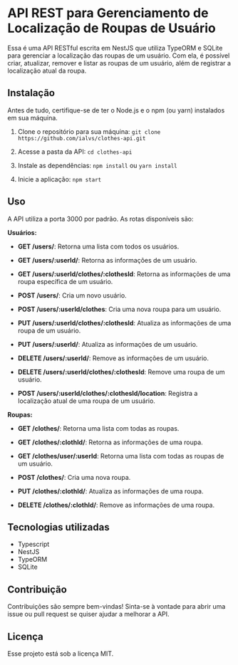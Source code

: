 # API REST para Gerenciamento de Localização de Roupas de Usuário

Essa é uma API RESTful escrita em NestJS que utiliza TypeORM e SQLite para gerenciar a localização das roupas de um usuário. Com ela, é possível criar, atualizar, remover e listar as roupas de um usuário, além de registrar a localização atual da roupa.

## Instalação

Antes de tudo, certifique-se de ter o Node.js e o npm (ou yarn) instalados em sua máquina.

1. Clone o repositório para sua máquina:
`git clone https://github.com/ialvs/clothes-api.git`

2. Acesse a pasta da API:
`cd clothes-api`

3. Instale as dependências:
`npm install` ou `yarn install`

4. Inicie a aplicação:
`npm start`

## Uso

A API utiliza a porta 3000 por padrão. As rotas disponíveis são:

**Usuários:**

- **GET /users/**: Retorna uma lista com todos os usuários.
- **GET /users/:userId/**: Retorna as informações de um usuário.

- **GET /users/:userId/clothes/:clothesId**: Retorna as informações de uma roupa específica de um usuário.
- **POST /users/**: Cria um novo usuário.
- **POST /users/:userId/clothes**: Cria uma nova roupa para um usuário.
- **PUT /users/:userId/clothes/:clothesId**: Atualiza as informações de uma roupa de um usuário.
- **PUT /users/:userId/**: Atualiza as informações de um usuário.
- **DELETE /users/:userId/**: Remove as informações de um usuário.
- **DELETE /users/:userId/clothes/:clothesId**: Remove uma roupa de um usuário.
- **POST /users/:userId/clothes/:clothesId/location**: Registra a localização atual de uma roupa de um usuário.

**Roupas:**
- **GET /clothes/**: Retorna uma lista com todas as roupas.
- **GET /clothes/:clothId/**: Retorna as informações de uma roupa.

- **GET /clothes/user/:userId**: Retorna uma lista com todas as roupas de um usuário.

- **POST /clothes/**: Cria uma nova roupa.
- **PUT /clothes/:clothId/**: Atualiza as informações de uma roupa.
- **DELETE /clothes/:clothId/**: Remove as informações de uma roupa.


## Tecnologias utilizadas

- Typescript
- NestJS
- TypeORM
- SQLite

## Contribuição

Contribuições são sempre bem-vindas! Sinta-se à vontade para abrir uma issue ou pull request se quiser ajudar a melhorar a API.

## Licença

Esse projeto está sob a licença MIT.
